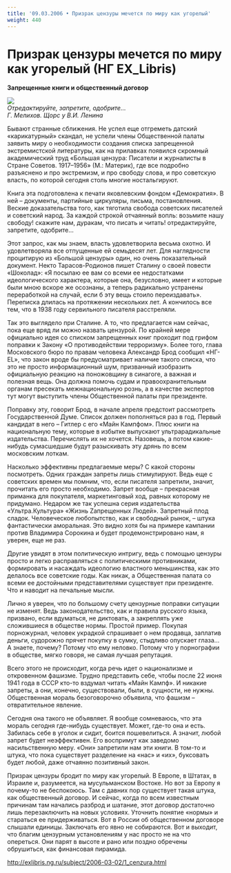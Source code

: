 ```yaml
---
title: '09.03.2006 • Призрак цензуры мечется по миру как угорелый'
weight: 440
---
```


# Призрак цензуры мечется по миру как угорелый (НГ EX_Libris)

__Запрещенные книги и общественный договор__

![](/img/lenin.jpg)\
_Отредактируйте, запретите, одобрите..._\
_Г. Мелихов. Щорс у В.И. Ленина_

Бывают странные сближения. Не успел еще отгреметь датский «карикатурный» скандал, не успели члены Общественной палаты заявить миру о необходимости создания списка запрещенной экстремистской литературы, как на прилавках появился скромный академический труд «Большая цензура: Писатели и журналисты в Стране Советов. 1917–1956» (М.: Материк), где все подробно разъяснено и про экстремизм, и про свободу слова, и про советскую власть, по которой сегодня столь многие ностальгируют.

Книга эта подготовлена к печати яковлевским фондом «Демократия». В ней – документы, партийные циркуляры, письма, постановления. Веские доказательства того, как тяготила свобода советских писателей и советский народ. За каждой строкой отчаянный вопль: возьмите нашу свободу! скажите нам, дуракам, что писать и читать! отредактируйте, запретите, одобрите...

Этот запрос, как мы знаем, власть удовлетворила весьма охотно. И удовлетворяла все отпущенные ей семьдесят лет. Для наглядности процитирую из «Большой цензуры» один, но очень показательный документ. Некто Тарасов-Родионов пишет Сталину о своей повести «Шоколад»: «Я посылаю ее вам со всеми ее недостатками идеологического характера, которые она, безусловно, имеет и которые были мною вскоре же осознаны, а теперь радикально устранены переработкой на случай, если б эту вещь стоило переиздавать». Переписка длилась на протяжении нескольких лет. А кончилось все тем, что в 1938 году сервильного писателя расстреляли.

Так это выглядело при Сталине. А то, что предлагается нам сейчас, пока еще вряд ли можно назвать цензурой. По крайней мере официально идея со списком запрещенных книг проходит под грифом поправки к Закону «О противодействии терроризму». Более того, глава Московского бюро по правам человека Александр Брод сообщил «НГ-EL», что закон вроде бы предусматривает наличие такого списка, что это не просто информационный шум, призванный изобразить официальную реакцию на поножовщину в синагоге, а важная и полезная вещь. Она должна помочь судам и правоохранительным органам пресекать межнациональную рознь, а в качестве экспертов тут могут выступить члены Общественной палаты при президенте.

Поправку эту, говорит Брод, в начале апреля предстоит рассмотреть Государственной Думе. Список должен пополняться раз в год. Первый кандидат в него – Гитлер с его «Майн Кампфом». Плюс книги на национальную тему, которые в избытке выпускают ультрарадикальные издательства. Перечислять их не хочется. Назовешь, а потом какие-нибудь сумасшедшие будут разыскивать эту дрянь по всем московским лоткам.

Насколько эффективны предлагаемые меры? С какой стороны посмотреть. Одних граждан запреты лишь стимулируют. Ведь еще с советских времен мы помним, что, если писателя запретили, значит, прочитать его просто необходимо. Запрет вообще – прекрасная приманка для покупателя, маркетинговый ход, равных которому не придумано. Недаром же так успешна серия издательства «Ультра.Культура» «Жизнь Zапрещенных Людей». Запретный плод сладок. Человеческое любопытство, как и свободный рынок, – штука фантастически аморальная. Это видно хотя бы на примере кампании против Владимира Сорокина и будет продемонстрировано нам, я уверен, еще не раз.

Другие увидят в этом политическую интригу, ведь с помощью цензуры просто и легко расправляться с политическими противниками, формировать и насаждать идеологию властного меньшинства, как это делалось все советские годы. Как никак, а Общественная палата со всеми ее достойными представителями существует при президенте. Что и наводит на печальные мысли.

Лично я уверен, что по большому счету цензурные поправки ситуации не изменят. Ведь законодательство, как и правила русского языка, призвано, если вдуматься, не диктовать, а закреплять уже сложившиеся в обществе нормы. Простой пример. Покупая порножурнал, человек украдкой спрашивает о нем продавца, заплатив деньги, судорожно прячет покупку в сумку, стыдливо опускает глаза... А знаете, почему? Потому что ему неловко. Потому что у порнографии в обществе, мягко говоря, не самая лучшая репутация.

Всего этого не происходит, когда речь идет о национализме и откровенном фашизме. Трудно представить себе, чтобы после 22 июня 1941 года в СССР кто-то вздумал читать «Майн Кампф». И никакие запреты, а они, конечно, существовали, были, в сущности, не нужны. Общественная мораль безоговорочно объявила, что фашизм – отвратительное явление.

Сегодня она такого не объявляет. Я вообще сомневаюсь, что эта мораль сегодня где-нибудь существует. Может, где-то она и есть. Забилась себе в уголок и сидит, боится пошевелиться. А значит, любой запрет будет неэффективен. Его воспримут как заведомо насильственную меру. «Они» запретили нам эти книги. В том-то и штука, что пока существует разделение на «нас» и «их», буксовать будет любой, даже отчаянно позитивный закон.

Призрак цензуры бродит по миру как угорелый. В Европе, в Штатах, в Израиле и, разумеется, на мусульманском Востоке. Но вот за Европу я почему-то не беспокоюсь. Там с давних пор существует такая штука, как общественный договор. И сейчас, когда по всем известным причинам там начались разброд и шатание, этот договор достаточно лишь перезаключить на новых условиях. Уточнить понятие «нормы» и стараться ее придерживаться. Вот в России об общественном договоре слышали единицы. Заключать его явно не собираются. Вот и выходит, что благим цензурным установлениям у нас просто не на что опереться. Они парят в высоте и рано или поздно обречены обрушиться, как финансовая пирамида.

http://exlibris.ng.ru/subject/2006-03-02/1_cenzura.html